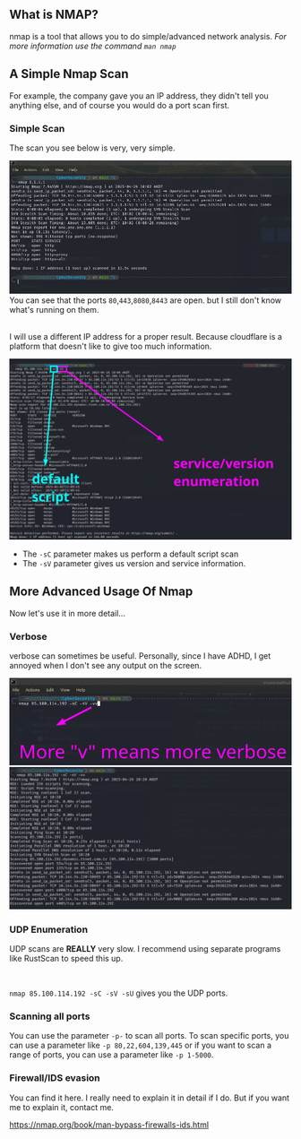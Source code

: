 ## What is NMAP?

nmap is a tool that allows you to do simple/advanced network analysis. *For more information use the command ```man nmap```*

## A Simple Nmap Scan

For example, the company gave you an IP address, they didn't tell you anything else, and of course you would do a port scan first.

### Simple Scan

The scan you see below is very, very simple.

![alt text](images/image.png)<br>
You can see that the ports ```80```,```443```,```8080```,```8443``` are open. but I still don't know what's running on them.

<br>
I will use a different IP address for a proper result. Because cloudflare is a platform that doesn't like to give too much information.

![alt text](images/nmap.png)

- The ```-sC``` parameter makes us perform a default script scan
- The ```-sV``` parameter gives us version and service information.

## More Advanced Usage Of Nmap

Now let's use it in more detail...

### Verbose

verbose can sometimes be useful. Personally, since I have ADHD, I get annoyed when I don't see any output on the screen.

![alt text](images/verbose.png)
![alt text](images/verbose2.png)

### UDP Enumeration

UDP scans are **REALLY** very slow. I recommend using separate programs like RustScan to speed this up.

<br>

```nmap 85.100.114.192 -sC -sV -sU``` gives you the UDP ports.

### Scanning all ports

You can use the parameter ```-p-``` to scan all ports. To scan specific ports, you can use a parameter like ```-p 80,22,604,139,445``` or if you want to scan a range of ports, you can use a parameter like ```-p 1-5000```.

### Firewall/IDS evasion

You can find it here. I really need to explain it in detail if I do. But if you want me to explain it, contact me. <br>

https://nmap.org/book/man-bypass-firewalls-ids.html